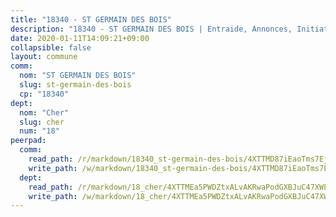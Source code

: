 ```yaml
---
title: "18340 - ST GERMAIN DES BOIS"
description: "18340 - ST GERMAIN DES BOIS | Entraide, Annonces, Initiatives"
date: 2020-01-11T14:09:21+09:00
collapsible: false
layout: commune
comm:
  nom: "ST GERMAIN DES BOIS"
  slug: st-germain-des-bois
  cp: "18340"
dept:
  nom: "Cher"
  slug: cher
  num: "18"
peerpad:
  comm:
    read_path: /r/markdown/18340_st-germain-des-bois/4XTTMD87iEaoTms7EjsEiMijCfBaEVXdaEpfCAvYsv3BW6gdj
    write_path: /w/markdown/18340_st-germain-des-bois/4XTTMD87iEaoTms7EjsEiMijCfBaEVXdaEpfCAvYsv3BW6gdj-K3TgUJUoSoqvZtYmJo2rAXDAhMH4EnyLRLaWS99bzLUm4E8m58fgbwz2qgSpRCnpgv4vcC2reA6CHfPcWPkzmdw8PbU2nLmm7Hw2LHV7ZTVfYCZXAWZ62DKn5cfLEE7oG4HSXtTP
  dept:
    read_path: /r/markdown/18_cher/4XTTMEa5PWDZtxALvAKRwaPodGXBJuC47XWLMLZ5hCaMSik3w
    write_path: /w/markdown/18_cher/4XTTMEa5PWDZtxALvAKRwaPodGXBJuC47XWLMLZ5hCaMSik3w-K3TgTvT6tiupPRTeoV2zMggT6E77BmY6Zeeqwk1pvv6Bfo4GHKoyLD2hQDLMcNajnfixB5aDgngmFZba1jsFtXhXJhkZaMz5Fno5UjuUU6mkQFXv9cWu6FJLmGRziLMtgTSufDeD
---
```



